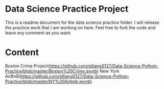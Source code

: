# Data Science Practice Project

This is a readme document for the data science practice folder. I will release the practice work that I am working on here. Feel free to fork the code and leave any comment as you want.

# Content

Boston Crime Project(https://github.com/stliang0127/Data-Science-Python-Practice/blob/master/Boston%20Crime.ipynb)
New York AirBnB(https://github.com/stliang0127/Data-Science-Python-Practice/blob/master/NY%20Airbnb.ipynb)
